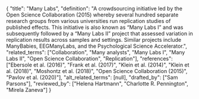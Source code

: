{
    "title": "Many Labs",
    "definition": "A crowdsourcing initiative led by the Open Science Collaboration (2015) whereby several hundred separate research groups from various universities run replication studies of published effects. This initiative is also known as “Many Labs I” and was subsequently followed by a “Many Labs II” project that assessed variation in replication results across samples and settings. Similar projects include ManyBabies, EEGManyLabs, and the Psychological Science Accelerator.",
    "related_terms": ["Collaboration", "Many analysts", "Many Labs I", "Many Labs II", "Open Science Collaboration", "Replication"],
    "references": ["Ebersole et al. (2016)", "Frank et al. (2017)", "Klein et al. (2014)", "Klein et al. (2018)", "Moshontz et al. (2018)", "Open Science Collaboration (2015)", "Pavlov et al. (2020)"],
    "alt_related_terms": [null],
    "drafted_by": ["Sam Parsons"],
    "reviewed_by": ["Helena Hartmann", "Charlotte R. Pennington", "Mirela Zaneva"]
  }
